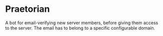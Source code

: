 # Praetorian
A bot for email-verifying new server members, before giving them access to the server. The email has to belong to a specific configurable domain.
